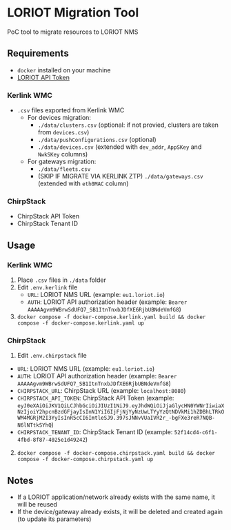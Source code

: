 # LORIOT Migration Tool

PoC tool to migrate resources to LORIOT NMS

## Requirements

- `docker` installed on your machine
- [LORIOT API Token](https://docs.loriot.io/display/NMS/Create+an+API+key)

### Kerlink WMC

- `.csv` files exported from Kerlink WMC
  - For devices migration:
    - `./data/clusters.csv` (optional: if not provied, clusters are taken from `devices.csv`)
    - `./data/pushConfigurations.csv` (optional)
    - `./data/devices.csv` (extended with `dev_addr`, `AppSKey` and `NwkSKey` columns)
  - For gateways migration:
    - `./data/fleets.csv`
    - (SKIP IF MIGRATE VIA KERLINK ZTP) `./data/gateways.csv` (extended with `eth0MAC` column)

### ChirpStack

- ChirpStack API Token
- ChirpStack Tenant ID

## Usage

### Kerlink WMC

1. Place `.csv` files in `./data` folder
2. Edit `.env.kerlink` file
   - `URL`: LORIOT NMS URL (example: `eu1.loriot.io`)
   - `AUTH`: LORIOT API authorization header (example: `Bearer AAAAAgvm9WBrwSdUFQ7_SB1ItnTnxbJDfXE6RjbUBNdeVmfG8`)
3. `docker compose -f docker-compose.kerlink.yaml build && docker compose -f docker-compose.kerlink.yaml up`

### ChirpStack

1.  Edit `.env.chirpstack` file

- `URL`: LORIOT NMS URL (example: `eu1.loriot.io`)
- `AUTH`: LORIOT API authorization header (example: `Bearer AAAAAgvm9WBrwSdUFQ7_SB1ItnTnxbJDfXE6RjbUBNdeVmfG8`)
- `CHIRPSTACK_URL`: ChirpStack URL (example: `localhost:8080`)
- `CHIRPSTACK_API_TOKEN`: ChirpStack API Token (example: `eyJ0eXAiOiJKV1QiLCJhbGciOiJIUzI1NiJ9.eyJhdWQiOiJjaGlycHN0YWNrIiwiaXNzIjoiY2hpcnBzdGFjayIsInN1YiI6IjFjNjYyNzUwLTYyYzQtNDVkMi1hZDBhLTRkOWM4MGRjM2I3YyIsInR5cCI6ImtleSJ9.397sJNNvVUaIVR2r_-bgFXe3reR7NQB-N6lNTtkSYhQ`)
- `CHIRPSTACK_TENANT_ID`: ChirpStack Tenant ID (example: `52f14cd4-c6f1-4fbd-8f87-4025e1d49242`)

2. `docker compose -f docker-compose.chirpstack.yaml build && docker compose -f docker-compose.chirpstack.yaml up`

## Notes

- If a LORIOT application/network already exists with the same name, it will be reused
- If the device/gateway already exists, it will be deleted and created again (to update its parameters)

